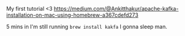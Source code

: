 My first tutorial <3 https://medium.com/@Ankitthakur/apache-kafka-installation-on-mac-using-homebrew-a367cdefd273

5 mins in I'm still running `brew install kakfa`
I gonna sleep man.
